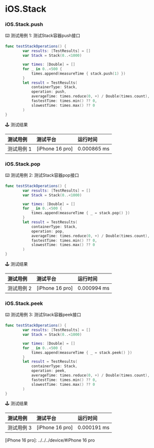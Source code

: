 # iOS.Stack
### iOS.Stack.push

:keyboard: 测试用例 1: 测试Stack容器push接口

```swift
func testStackOperations() {
        var results: [TestResults] = []
        var Stack = Stack(0..<1000)

        var times: [Double] = []
        for _ in 0..<500 {
            times.append(measureTime { stack.push(1) })
        }
        let result = TestResults(
            containerType: Stack,
            operation: push,
            averageTime: times.reduce(0, +) / Double(times.count),
            fastestTime: times.min() ?? 0,
            slowestTime: times.max() ?? 0
        )
}
```

:joystick: 测试结果

| 测试用例   | 测试平台           | 运行时间        |
|:-------|:---------------|:------------|
| 测试用例 1 | [iPhone 16 pro] | 0.000865 ms |


### iOS.Stack.pop

:keyboard: 测试用例 2: 测试Stack容器pop接口 

```swift
func testStackOperations() {
        var results: [TestResults] = []
        var Stack = Stack(0..<1000)

        var times: [Double] = []
        for _ in 0..<500 {
            times.append(measureTime { _ = stack.pop() })
        }
        let result = TestResults(
            containerType: Stack,
            operation: pop,
            averageTime: times.reduce(0, +) / Double(times.count),
            fastestTime: times.min() ?? 0,
            slowestTime: times.max() ?? 0
        )
}
```
:joystick: 测试结果

| 测试用例   | 测试平台           | 运行时间        |
|:-------|:---------------|:------------|
| 测试用例 2 | [iPhone 16 pro] | 0.000994 ms |

### iOS.Stack.peek

:keyboard: 测试用例 3: 测试Stack容器peek接口 

```swift
func testStackOperations() {
        var results: [TestResults] = []
        var Stack = Stack(0..<1000)

        var times: [Double] = []
        for _ in 0..<500 {
            times.append(measureTime { _ = stack.peek() })
        }
        let result = TestResults(
            containerType: Stack,
            operation: peek,
            averageTime: times.reduce(0, +) / Double(times.count),
            fastestTime: times.min() ?? 0,
            slowestTime: times.max() ?? 0
        )
}
```
:joystick: 测试结果

| 测试用例   | 测试平台           | 运行时间        |
|:-------|:---------------|:------------|
| 测试用例 3 | [iPhone 16 pro] | 0.000191 ms |


[iPhone 16 pro]: ../../../device/#iPhone 16 pro
